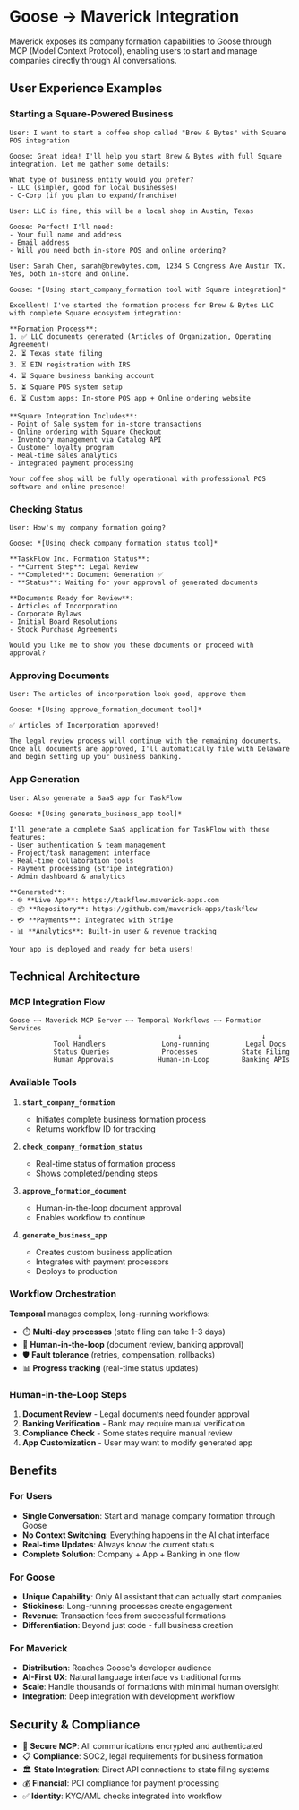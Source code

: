 # Goose → Maverick Integration

Maverick exposes its company formation capabilities to Goose through MCP (Model Context Protocol), enabling users to start and manage companies directly through AI conversations.

## User Experience Examples

### Starting a Square-Powered Business

```
User: I want to start a coffee shop called "Brew & Bytes" with Square POS integration

Goose: Great idea! I'll help you start Brew & Bytes with full Square integration. Let me gather some details:

What type of business entity would you prefer?
- LLC (simpler, good for local businesses)  
- C-Corp (if you plan to expand/franchise)

User: LLC is fine, this will be a local shop in Austin, Texas

Goose: Perfect! I'll need:
- Your full name and address
- Email address
- Will you need both in-store POS and online ordering?

User: Sarah Chen, sarah@brewbytes.com, 1234 S Congress Ave Austin TX. Yes, both in-store and online.

Goose: *[Using start_company_formation tool with Square integration]*

Excellent! I've started the formation process for Brew & Bytes LLC with complete Square ecosystem integration:

**Formation Process**:
1. ✅ LLC documents generated (Articles of Organization, Operating Agreement)
2. ⏳ Texas state filing 
3. ⏳ EIN registration with IRS
4. ⏳ Square business banking account
5. ⏳ Square POS system setup
6. ⏳ Custom apps: In-store POS app + Online ordering website

**Square Integration Includes**:
- Point of Sale system for in-store transactions
- Online ordering with Square Checkout
- Inventory management via Catalog API  
- Customer loyalty program
- Real-time sales analytics
- Integrated payment processing

Your coffee shop will be fully operational with professional POS software and online presence!
```

### Checking Status

```
User: How's my company formation going?

Goose: *[Using check_company_formation_status tool]*

**TaskFlow Inc. Formation Status**:
- **Current Step**: Legal Review
- **Completed**: Document Generation ✅
- **Status**: Waiting for your approval of generated documents

**Documents Ready for Review**:
- Articles of Incorporation
- Corporate Bylaws  
- Initial Board Resolutions
- Stock Purchase Agreements

Would you like me to show you these documents or proceed with approval?
```

### Approving Documents

```
User: The articles of incorporation look good, approve them

Goose: *[Using approve_formation_document tool]*

✅ Articles of Incorporation approved!

The legal review process will continue with the remaining documents. Once all documents are approved, I'll automatically file with Delaware and begin setting up your business banking.
```

### App Generation

```
User: Also generate a SaaS app for TaskFlow

Goose: *[Using generate_business_app tool]*

I'll generate a complete SaaS application for TaskFlow with these features:
- User authentication & team management
- Project/task management interface
- Real-time collaboration tools
- Payment processing (Stripe integration)
- Admin dashboard & analytics

**Generated**:
- 🌐 **Live App**: https://taskflow.maverick-apps.com
- 📦 **Repository**: https://github.com/maverick-apps/taskflow
- 💳 **Payments**: Integrated with Stripe
- 📊 **Analytics**: Built-in user & revenue tracking

Your app is deployed and ready for beta users!
```

## Technical Architecture

### MCP Integration Flow

```
Goose ←→ Maverick MCP Server ←→ Temporal Workflows ←→ Formation Services
                 ↓                        ↓                    ↓
           Tool Handlers              Long-running         Legal Docs
           Status Queries             Processes           State Filing
           Human Approvals           Human-in-Loop        Banking APIs
```

### Available Tools

1. **`start_company_formation`**
   - Initiates complete business formation process
   - Returns workflow ID for tracking

2. **`check_company_formation_status`**  
   - Real-time status of formation process
   - Shows completed/pending steps

3. **`approve_formation_document`**
   - Human-in-the-loop document approval
   - Enables workflow to continue

4. **`generate_business_app`**
   - Creates custom business application
   - Integrates with payment processors
   - Deploys to production

### Workflow Orchestration

**Temporal** manages complex, long-running workflows:

- ⏱️ **Multi-day processes** (state filing can take 1-3 days)
- 🔄 **Human-in-the-loop** (document review, banking approval)
- 🛡️ **Fault tolerance** (retries, compensation, rollbacks)
- 📊 **Progress tracking** (real-time status updates)

### Human-in-the-Loop Steps

1. **Document Review** - Legal documents need founder approval
2. **Banking Verification** - Bank may require manual verification
3. **Compliance Check** - Some states require manual review
4. **App Customization** - User may want to modify generated app

## Benefits

### For Users
- **Single Conversation**: Start and manage company formation through Goose
- **No Context Switching**: Everything happens in the AI chat interface
- **Real-time Updates**: Always know the current status
- **Complete Solution**: Company + App + Banking in one flow

### For Goose
- **Unique Capability**: Only AI assistant that can actually start companies
- **Stickiness**: Long-running processes create engagement
- **Revenue**: Transaction fees from successful formations
- **Differentiation**: Beyond just code - full business creation

### For Maverick
- **Distribution**: Reaches Goose's developer audience
- **AI-First UX**: Natural language interface vs traditional forms
- **Scale**: Handle thousands of formations with minimal human oversight
- **Integration**: Deep integration with development workflow

## Security & Compliance

- 🔐 **Secure MCP**: All communications encrypted and authenticated
- 📋 **Compliance**: SOC2, legal requirements for business formation
- 🏛️ **State Integration**: Direct API connections to state filing systems
- 💰 **Financial**: PCI compliance for payment processing
- ✅ **Identity**: KYC/AML checks integrated into workflow